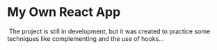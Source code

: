 # My Own React App

​	The project is still in development, but it was created to practice some techniques like complementing and the use of hooks... 
